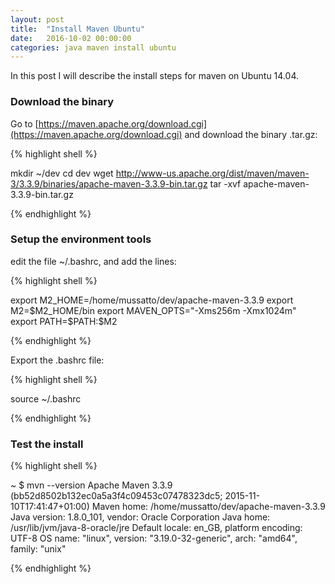 ```yaml
---
layout: post
title:  "Install Maven Ubuntu"
date:   2016-10-02 00:00:00
categories: java maven install ubuntu
---
```


In this post I will describe the install steps for maven on Ubuntu 14.04.

### Download the binary

Go to [https://maven.apache.org/download.cgi](https://maven.apache.org/download.cgi) and download the binary .tar.gz:

{% highlight shell %}

mkdir ~/dev
cd dev
wget http://www-us.apache.org/dist/maven/maven-3/3.3.9/binaries/apache-maven-3.3.9-bin.tar.gz
tar -xvf apache-maven-3.3.9-bin.tar.gz

{% endhighlight %}


### Setup the environment tools

edit the file ~/.bashrc, and add the lines:

{% highlight shell %}

export M2_HOME=/home/mussatto/dev/apache-maven-3.3.9
export M2=$M2_HOME/bin
export MAVEN_OPTS="-Xms256m -Xmx1024m"
export PATH=$PATH:$M2

{% endhighlight %}

Export the .bashrc file:

{% highlight shell %}

source ~/.bashrc

{% endhighlight %}


### Test the install

{% highlight shell %}

~ $ mvn --version
Apache Maven 3.3.9 (bb52d8502b132ec0a5a3f4c09453c07478323dc5; 2015-11-10T17:41:47+01:00)
Maven home: /home/mussatto/dev/apache-maven-3.3.9
Java version: 1.8.0_101, vendor: Oracle Corporation
Java home: /usr/lib/jvm/java-8-oracle/jre
Default locale: en_GB, platform encoding: UTF-8
OS name: "linux", version: "3.19.0-32-generic", arch: "amd64", family: "unix"

{% endhighlight %}

